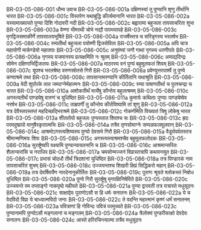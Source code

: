 BR-03-05-086-001	धौम्य उवाच
BR-03-05-086-001a	दक्षिणस्यां तु पुण्यानि शृणु तीर्थानि भारत
BR-03-05-086-001c	विस्तरेण यथाबुद्धि कीर्त्यमानानि भारत
BR-03-05-086-002a	यस्यामाख्यायते पुण्या दिशि गोदावरी नदी
BR-03-05-086-002c	बह्वारामा बहुजला तापसाचरिता शुभा
BR-03-05-086-003a	वेण्णा भीमरथी चोभे नद्यौ पापभयापहे
BR-03-05-086-003c	मृगद्विजसमाकीर्णे तापसालयभूषिते
BR-03-05-086-004a	राजर्षेस्तत्र च सरिन्नृगस्य भरतर्षभ
BR-03-05-086-004c	रम्यतीर्था बहुजला पयोष्णी द्विजसेविता
BR-03-05-086-005a	अपि चात्र महायोगी मार्कण्डेयो महातपाः
BR-03-05-086-005c	अनुवंष्यां जगौ गाथां नृगस्य धरणीपतेः
BR-03-05-086-006a	नृगस्य यजमानस्य प्रत्यक्षमिति नः श्रुतम्
BR-03-05-086-006c	अमाद्यदिन्द्रः सोमेन दक्षिणाभिर्द्विजातयः
BR-03-05-086-007a	माठरस्य वनं पुण्यं बहुमूलफलं शिवम्
BR-03-05-086-007c	यूपश्च भरतश्रेष्ठ वरुणस्रोतसे गिरौ
BR-03-05-086-008a	प्रवेण्युत्तरपार्श्वे तु पुण्ये कण्वाश्रमे तथा
BR-03-05-086-008c	तापसानामरण्यानि कीर्तितानि यथाश्रुति
BR-03-05-086-009a	वेदी शूर्पारके तात जमदग्नेर्महात्मनः
BR-03-05-086-009c	रम्या पाषाणतीर्था च पुरश्चन्द्रा च भारत
BR-03-05-086-010a	अशोकतीर्थं मर्त्येषु कौन्तेय बहुलाश्रमम्
BR-03-05-086-010c	अगस्त्यतीर्थं पाण्ड्येषु वारुणं च युधिष्ठिर
BR-03-05-086-011a	कुमार्यः कथिताः पुण्याः पाण्ड्येष्वेव नरर्षभ
BR-03-05-086-011c	ताम्रपर्णीं तु कौन्तेय कीर्तयिष्यामि तां शृणु
BR-03-05-086-012a	यत्र देवैस्तपस्तप्तं महदिच्छद्भिराश्रमे
BR-03-05-086-012c	गोकर्णमिति विख्यातं त्रिषु लोकेषु भारत
BR-03-05-086-013a	शीततोयो बहुजलः पुण्यस्तात शिवश्च सः
BR-03-05-086-013c	ह्रदः परमदुष्प्रापो मानुषैरकृतात्मभिः
BR-03-05-086-014a	तत्रैव तृणसोमाग्नेः सम्पन्नफलमूलवान्
BR-03-05-086-014c	आश्रमोऽगस्त्यशिष्यस्य पुण्यो देवसभे गिरौ
BR-03-05-086-015a	वैडूर्यपर्वतस्तत्र श्रीमान्मणिमयः शिवः
BR-03-05-086-015c	अगस्त्यस्याश्रमश्चैव बहुमूलफलोदकः
BR-03-05-086-016a	सुराष्ट्रेष्वपि वक्ष्यामि पुण्यान्यायतनानि च
BR-03-05-086-016c	आश्रमान्सरितः शैलान्सरांसि च नराधिप
BR-03-05-086-017a	चमसोन्मज्जनं विप्रास्तत्रापि कथयन्त्युत
BR-03-05-086-017c	प्रभासं चोदधौ तीर्थं त्रिदशानां युधिष्ठिर
BR-03-05-086-018a	तत्र पिण्डारकं नाम तापसाचरितं शुभम्
BR-03-05-086-018c	उज्जयन्तश्च शिखरी क्षिप्रं सिद्धिकरो महान्
BR-03-05-086-019a	तत्र देवर्षिवर्येण नारदेनानुकीर्तितः
BR-03-05-086-019c	पुराणः श्रूयते श्लोकस्तं निबोध युधिष्ठिर
BR-03-05-086-020a	पुण्ये गिरौ सुराष्ट्रेषु मृगपक्षिनिषेविते
BR-03-05-086-020c	उज्जयन्ते स्म तप्ताङ्गो नाकपृष्ठे महीयते
BR-03-05-086-021a	पुण्या द्वारवती तत्र यत्रास्ते मधुसूदनः
BR-03-05-086-021c	साक्षाद्देवः पुराणोऽसौ स हि धर्मः सनातनः
BR-03-05-086-022a	ये च वेदविदो विप्रा ये चाध्यात्मविदो जनाः
BR-03-05-086-022c	ते वदन्ति महात्मानं कृष्णं धर्मं सनातनम्
BR-03-05-086-023a	पवित्राणां हि गोविन्दः पवित्रं परमुच्यते
BR-03-05-086-023c	पुण्यानामपि पुण्योऽसौ मङ्गलानां च मङ्गलम्
BR-03-05-086-024a	त्रैलोक्यं पुण्डरीकाक्षो देवदेवः सनातनः
BR-03-05-086-024c	आस्ते हरिरचिन्त्यात्मा तत्रैव मधुसूदनः
